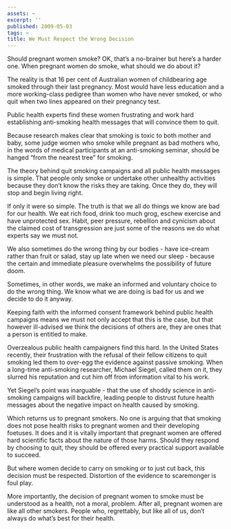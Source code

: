 ```yaml
---
assets: ~
excerpt: ''
published: 2009-05-03
tags: ~
title: We Must Respect the Wrong Decision
---
```

Should pregnant women smoke? OK, that’s a no-brainer but here’s a harder
one. When pregnant women do smoke, what should we do about it?

The reality is that 16 per cent of Australian women of childbearing age
smoked through their last pregnancy. Most would have less education and
a more working-class pedigree than women who have never smoked, or who
quit when two lines appeared on their pregnancy test.

Public health experts find these women frustrating and work hard
establishing anti-smoking health messages that will convince them to
quit.

Because research makes clear that smoking is toxic to both mother and
baby, some judge women who smoke while pregnant as bad mothers who, in
the words of medical participants at an anti-smoking seminar, should be
hanged “from the nearest tree” for smoking.

The theory behind quit smoking campaigns and all public health messages
is simple. That people only smoke or undertake other unhealthy
activities because they don’t know the risks they are taking. Once they
do, they will stop and begin living right.

If only it were so simple. The truth is that we all do things we know
are bad for our health. We eat rich food, drink too much grog, eschew
exercise and have unprotected sex. Habit, peer pressure, rebellion and
cynicism about the claimed cost of transgression are just some of the
reasons we do what experts say we must not.

We also sometimes do the wrong thing by our bodies - have ice-cream
rather than fruit or salad, stay up late when we need our sleep -
because the certain and immediate pleasure overwhelms the possibility of
future doom.

Sometimes, in other words, we make an informed and voluntary choice to
do the wrong thing. We know what we are doing is bad for us and we
decide to do it anyway.

Keeping faith with the informed consent framework behind public health
campaigns means we must not only accept that this is the case, but that
however ill-advised we think the decisions of others are, they are ones
that a person is entitled to make.

Overzealous public health campaigners find this hard. In the United
States recently, their frustration with the refusal of their fellow
citizens to quit smoking led them to over-egg the evidence against
passive smoking. When a long-time anti-smoking researcher, Michael
Siegel, called them on it, they slurred his reputation and cut him off
from information vital to his work.

Yet Siegel’s point was inarguable - that the use of shoddy science in
anti-smoking campaigns will backfire, leading people to distrust future
health messages about the negative impact on health caused by smoking.

Which returns us to pregnant smokers. No one is arguing that that
smoking does not pose health risks to pregnant women and their
developing foetuses. It does and it is vitally important that pregnant
women are offered hard scientific facts about the nature of those harms.
Should they respond by choosing to quit, they should be offered every
practical support available to succeed.

But where women decide to carry on smoking or to just cut back, this
decision must be respected. Distortion of the evidence to scaremonger is
foul play.

More importantly, the decision of pregnant women to smoke must be
understood as a health, not a moral, problem. After all, pregnant women
are like all other smokers. People who, regrettably, but like all of us,
don’t always do what’s best for their health.